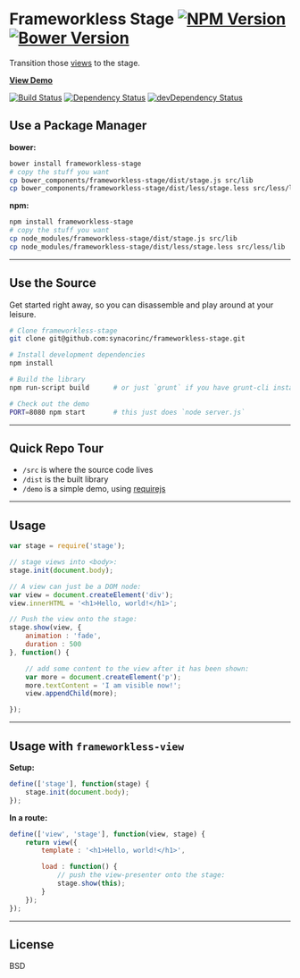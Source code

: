 Frameworkless Stage [![NPM Version](http://img.shields.io/npm/v/frameworkless-stage.svg?style=flat)](https://www.npmjs.org/package/frameworkless-stage) [![Bower Version](http://img.shields.io/bower/v/frameworkless-stage.svg?style=flat)](http://bower.io/search/?q=frameworkless-stage)
=============

Transition those [views](https://github.com/synacorinc/frameworkless-view) to the stage.

**[View Demo](http://frameworkless-stage.paasive.apla.dev.opal.synacor.com/demo/)**

[![Build Status](https://img.shields.io/travis/synacorinc/frameworkless-stage.svg?style=flat&branch=master)](https://travis-ci.org/synacorinc/frameworkless-stage)
[![Dependency Status](http://img.shields.io/david/synacorinc/frameworkless-stage.svg?style=flat)](https://david-dm.org/synacorinc/frameworkless-stage)
[![devDependency Status](http://img.shields.io/david/dev/synacorinc/frameworkless-stage.svg?style=flat)](https://david-dm.org/synacorinc/frameworkless-stage#info=devDependencies)


Use a Package Manager
---------------------

**bower:**

```bash
bower install frameworkless-stage
# copy the stuff you want
cp bower_components/frameworkless-stage/dist/stage.js src/lib
cp bower_components/frameworkless-stage/dist/less/stage.less src/less/lib
```

**npm:**

```bash
npm install frameworkless-stage
# copy the stuff you want
cp node_modules/frameworkless-stage/dist/stage.js src/lib
cp node_modules/frameworkless-stage/dist/less/stage.less src/less/lib
```


---


Use the Source
--------------

Get started right away, so you can disassemble and play around at your leisure.

```bash
# Clone frameworkless-stage
git clone git@github.com:synacorinc/frameworkless-stage.git

# Install development dependencies
npm install

# Build the library
npm run-script build      # or just `grunt` if you have grunt-cli installed globally

# Check out the demo
PORT=8080 npm start       # this just does `node server.js`
```


---


Quick Repo Tour
---------------

* `/src` is where the source code lives
* `/dist` is the built library
* `/demo` is a simple demo, using [requirejs](http://requirejs.org)


---


Usage
-----

```JavaScript
var stage = require('stage');

// stage views into <body>:
stage.init(document.body);

// A view can just be a DOM node:
var view = document.createElement('div');
view.innerHTML = '<h1>Hello, world!</h1>';

// Push the view onto the stage:
stage.show(view, {
	animation : 'fade',
	duration : 500
}, function() {

	// add some content to the view after it has been shown:
	var more = document.createElement('p');
	more.textContent = 'I am visible now!';
	view.appendChild(more);

});
```


---


Usage with `frameworkless-view`
-------------------------------

**Setup:**

```JavaScript
define(['stage'], function(stage) {
	stage.init(document.body);
});
```


**In a route:**

```JavaScript
define(['view', 'stage'], function(view, stage) {
	return view({
		template : '<h1>Hello, world!</h1>',

		load : function() {
			// push the view-presenter onto the stage:
			stage.show(this);
		}
	});
});
```


---


License
-------

BSD
